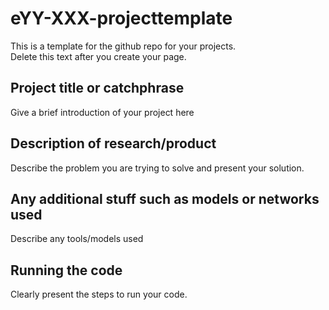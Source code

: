 # eYY-XXX-projecttemplate
This is a template for the github repo for your projects. <br>
Delete this text after you create your page.

## Project title or catchphrase
Give a brief introduction of your project here

## Description of research/product
Describe the problem you are trying to solve and present your solution. 

## Any additional stuff such as models or networks used
Describe any tools/models used

## Running the code
Clearly present the steps to run your code. 
